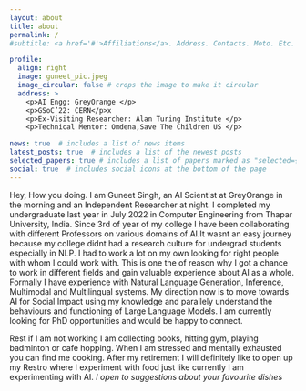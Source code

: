 ```yaml
---
layout: about
title: about
permalink: /
#subtitle: <a href='#'>Affiliations</a>. Address. Contacts. Moto. Etc.

profile:
  align: right
  image: guneet_pic.jpeg
  image_circular: false # crops the image to make it circular
  address: >
    <p>AI Engg: GreyOrange </p> 
    <p>GSoC’22: CERN</p>x   
    <p>Ex-Visiting Researcher: Alan Turing Institute </p>
    <p>Technical Mentor: Omdena,Save The Children US </p>

news: true  # includes a list of news items
latest_posts: true  # includes a list of the newest posts
selected_papers: true # includes a list of papers marked as "selected={true}"
social: true  # includes social icons at the bottom of the page
---
```


Hey, How you doing. I am Guneet Singh, an AI Scientist at GreyOrange in the morning and an Independent Researcher at night. I completed my undergraduate last year in July 2022 in Computer Engineering from Thapar University, India.
Since 3rd of year of my college I have been collaborating with different Professors on various domains of AI.It wasnt an easy journey because my college didnt had a research culture for undergrad students especially in NLP. I had to work a lot on my own looking for right people
with whom I could work with. This is one the of reason why I got a chance to work in different fields and gain valuable experience about AI as a whole. Formally I have experience with Natural Language Generation, Inference, Multimodal  and Multilingual systems. My direction now is to move towards AI for Social Impact using my knowledge and parallely understand the behaviours and functioning of Large Language Models.
I am currently looking for PhD opportunities and would be happy to connect. 

Rest if I am not working I am collecting books, hitting gym, playing badminton or cafe hopping. When I am stressed and mentally exhausted you can find me cooking.
After my retirement I will definitely like to open up my Restro where I experiment with food just like currently I am experimenting with AI. *I open to suggestions about your favourite dishes* 

[//]: # (Put your address / P.O. box / other info right below your picture. You can also disable any of these elements by editing `profile` property of the YAML header of your `_pages/about.md`. Edit `_bibliography/papers.bib` and Jekyll will render your [publications page]&#40;/al-folio/publications/&#41; automatically.)

[//]: # ()
[//]: # (Link to your social media connections, too. This theme is set up to use [Font Awesome icons]&#40;http://fortawesome.github.io/Font-Awesome/&#41; and [Academicons]&#40;https://jpswalsh.github.io/academicons/&#41;, like the ones below. Add your Facebook, Twitter, LinkedIn, Google Scholar, or just disable all of them.)
